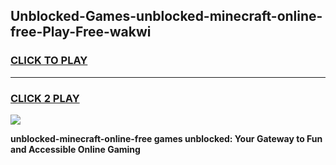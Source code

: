 
## Unblocked-Games-unblocked-minecraft-online-free-Play-Free-wakwi
<h3>
<a href="https://premium76.site?title=unblocked-minecraft-online-free&ref=20M">CLICK TO PLAY</a></h3>
<hr>

<h3>
<a href="https://premium76.site?title=unblocked-minecraft-online-free&ref=20M">CLICK 2 PLAY</a>
  
</h3>

<a href="https://premium76.site?title=unblocked-minecraft-online-free&ref=19M"><img src="https://clearcache.store/games.png"></a>


**unblocked-minecraft-online-free games unblocked: Your Gateway to Fun and Accessible Online Gaming**
